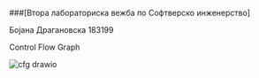 ###[Втора лабораториска вежба по Софтверско инженерство]

Бојана Драгановска 183199

Control Flow Graph

![cfg drawio](https://github.com/Bojana-Draganovska/SI_2023_lab2_183199/assets/96067158/0a321b97-5d15-49d5-b3db-362131b1036a)
